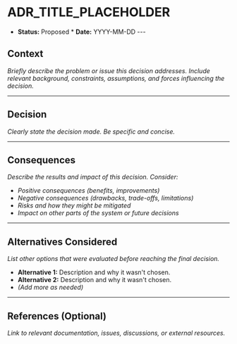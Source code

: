 # ADR_TITLE_PLACEHOLDER

* **Status:** Proposed * **Date:** YYYY-MM-DD ---

## Context

*Briefly describe the problem or issue this decision addresses. Include relevant background, constraints, assumptions, and forces influencing the decision.*

---

## Decision

*Clearly state the decision made. Be specific and concise.*

---

## Consequences

*Describe the results and impact of this decision. Consider:*
* *Positive consequences (benefits, improvements)*
* *Negative consequences (drawbacks, trade-offs, limitations)*
* *Risks and how they might be mitigated*
* *Impact on other parts of the system or future decisions*

---

## Alternatives Considered

*List other options that were evaluated before reaching the final decision.*
* **Alternative 1:** Description and why it wasn't chosen.
* **Alternative 2:** Description and why it wasn't chosen.
* *(Add more as needed)*

---

## References (Optional)

*Link to relevant documentation, issues, discussions, or external resources.*
